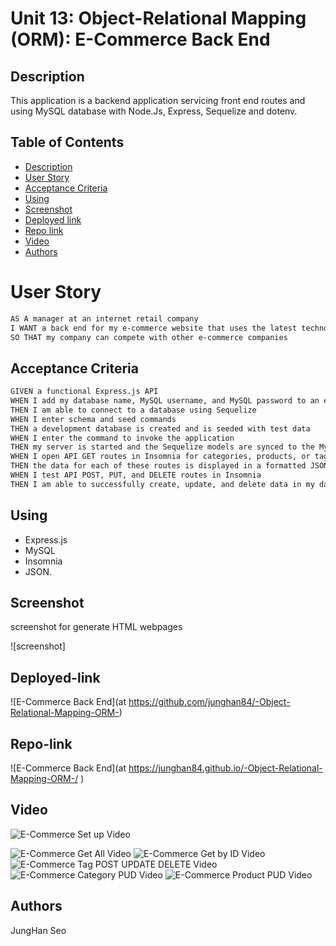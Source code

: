 # Unit 13: Object-Relational Mapping (ORM): E-Commerce Back End

## Description
This application is a backend application servicing front end routes and using MySQL database with Node.Js, Express, Sequelize and dotenv.

## Table of Contents

- [Description](#description)
- [User Story](#user-story)
- [Acceptance Criteria](#acceptance-criteria)
- [Using](#Using)
- [Screenshot](#screenshot)
- [Deployed link](#Deployed-link)
- [Repo link](#Repo-link)
- [Video](#Video)
- [Authors](#Authors)

# User Story

```md
AS A manager at an internet retail company
I WANT a back end for my e-commerce website that uses the latest technologies
SO THAT my company can compete with other e-commerce companies
```

## Acceptance Criteria

```md
GIVEN a functional Express.js API
WHEN I add my database name, MySQL username, and MySQL password to an environment variable file
THEN I am able to connect to a database using Sequelize
WHEN I enter schema and seed commands
THEN a development database is created and is seeded with test data
WHEN I enter the command to invoke the application
THEN my server is started and the Sequelize models are synced to the MySQL database
WHEN I open API GET routes in Insomnia for categories, products, or tags
THEN the data for each of these routes is displayed in a formatted JSON
WHEN I test API POST, PUT, and DELETE routes in Insomnia
THEN I am able to successfully create, update, and delete data in my database
```
## Using

* Express.js
* MySQL
* Insomnia
* JSON.



## Screenshot

screenshot for generate HTML webpages

![screenshot]

## Deployed-link

![E-Commerce Back End](at https://github.com/junghan84/-Object-Relational-Mapping-ORM-) 

## Repo-link

![E-Commerce Back End](at https://junghan84.github.io/-Object-Relational-Mapping-ORM-/ ) 

## Video

![E-Commerce Set up Video](https://drive.google.com/file/d/1DDnnCyUx9UbUCHhMmmleIt6Ob-2m9zzJ/view)

![E-Commerce Get All Video](https://drive.google.com/file/d/1BHiLsJG5EAeYZHNUMApaL1SqRDJN-0gC/view)
![E-Commerce Get by ID Video](https://drive.google.com/file/d/14VuC4l6iPrkb1PAo82zVISrP2cQGcPsL/view)
![E-Commerce Tag POST UPDATE DELETE Video](https://drive.google.com/file/d/16KoFSL7Znb5MbEOTpFQxiO3H8BLLOHL8/view)
![E-Commerce Category PUD Video](https://drive.google.com/file/d/1ohVxL95R9AXulT3EMUuic44EmnA6ohLc/view)
![E-Commerce Product PUD Video](https://drive.google.com/file/d/1LzPfM1MzOo_eeeFwGbPh3Tdg4YMKo908/view)

## Authors
JungHan Seo